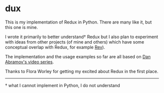 # dux

This is my implementation of Redux in Python. There are many like it, but this
one is mine.

I wrote it primarily to better understand<super>†</super> Redux but I also plan
to experiment with ideas from other projects (of mine and others) which have
some conceptual overlap with Redux, for example
[Rev](https://github.com/jtauber/Rev)).

The implementation and the usage examples so far are all based on [Dan
Abramov's video series](https://egghead.io/series/getting-started-with-redux).

Thanks to Flora Worley for getting my excited about Redux in the first place.

---
<super>†</super> what I cannot implement in Python, I do not understand
